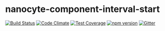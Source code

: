 # nanocyte-component-interval-start

[![Build Status](https://travis-ci.org/octoblu/nanocyte-component-interval-start.svg?branch=master)](https://travis-ci.org/octoblu/nanocyte-component-interval-start)
[![Code Climate](https://codeclimate.com/github/octoblu/nanocyte-component-interval-start/badges/gpa.svg)](https://codeclimate.com/github/octoblu/nanocyte-component-interval-start)
[![Test Coverage](https://codeclimate.com/github/octoblu/nanocyte-component-interval-start/badges/coverage.svg)](https://codeclimate.com/github/octoblu/nanocyte-component-interval-start)
[![npm version](https://badge.fury.io/js/nanocyte-component-interval-start.svg)](http://badge.fury.io/js/nanocyte-component-interval-start)
[![Gitter](https://badges.gitter.im/octoblu/help.svg)](https://gitter.im/octoblu/help)

